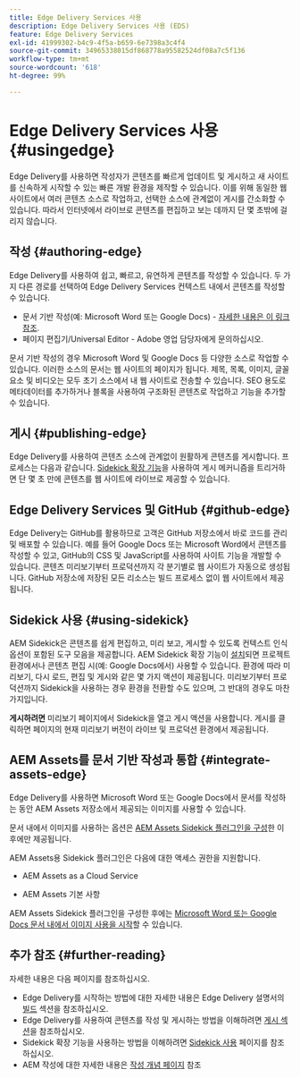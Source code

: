 ```yaml
---
title: Edge Delivery Services 사용
description: Edge Delivery Services 사용 (EDS)
feature: Edge Delivery Services
exl-id: 41999302-b4c9-4f5a-b659-6e7398a3c4f4
source-git-commit: 34965338015df868778a95582524df08a7c5f136
workflow-type: tm+mt
source-wordcount: '618'
ht-degree: 99%

---
```


# Edge Delivery Services 사용 {#usingedge}

Edge Delivery를 사용하면 작성자가 콘텐츠를 빠르게 업데이트 및 게시하고 새 사이트를 신속하게 시작할 수 있는 빠른 개발 환경을 제작할 수 있습니다. 이를 위해 동일한 웹 사이트에서 여러 콘텐츠 소스로 작업하고, 선택한 소스에 관계없이 게시를 간소화할 수 있습니다. 따라서 인터넷에서 라이브로 콘텐츠를 편집하고 보는 데까지 단 몇 초밖에 걸리지 않습니다.

## 작성 {#authoring-edge}

Edge Delivery를 사용하여 쉽고, 빠르고, 유연하게 콘텐츠를 작성할 수 있습니다. 두 가지 다른 경로를 선택하여 Edge Delivery Services 컨텍스트 내에서 콘텐츠를 작성할 수 있습니다.

* 문서 기반 작성(예: Microsoft Word 또는 Google Docs) - [자세한 내용은 이 링크 참조](https://www.hlx.live/docs/authoring).
* 페이지 편집기/Universal Editor - Adobe 영업 담당자에게 문의하십시오.

문서 기반 작성의 경우 Microsoft Word 및 Google Docs 등 다양한 소스로 작업할 수 있습니다. 이러한 소스의 문서는 웹 사이트의 페이지가 됩니다. 제목, 목록, 이미지, 글꼴 요소 및 비디오는 모두 초기 소스에서 내 웹 사이트로 전송할 수 있습니다. SEO 용도로 메타데이터를 추가하거나 블록을 사용하여 구조화된 콘텐츠로 작업하고 기능을 추가할 수 있습니다.

## 게시 {#publishing-edge}

Edge Delivery를 사용하여 콘텐츠 소스에 관계없이 원활하게 콘텐츠를 게시합니다. 프로세스는 다음과 같습니다. [Sidekick 확장 기능](#using-sidekick)을 사용하여 게시 메커니즘을 트리거하면 단 몇 초 만에 콘텐츠를 웹 사이트에 라이브로 제공할 수 있습니다.

## Edge Delivery Services 및 GitHub {#github-edge}

Edge Delivery는 GitHub를 활용하므로 고객은 GitHub 저장소에서 바로 코드를 관리 및 배포할 수 있습니다. 예를 들어 Google Docs 또는 Microsoft Word에서 콘텐츠를 작성할 수 있고, GitHub의 CSS 및 JavaScript를 사용하여 사이트 기능을 개발할 수 있습니다. 콘텐츠 미리보기부터 프로덕션까지 각 분기별로 웹 사이트가 자동으로 생성됩니다. GitHub 저장소에 저장된 모든 리소스는 빌드 프로세스 없이 웹 사이트에서 제공됩니다.

## Sidekick 사용 {#using-sidekick}

AEM Sidekick은 콘텐츠를 쉽게 편집하고, 미리 보고, 게시할 수 있도록 컨텍스트 인식 옵션이 포함된 도구 모음을 제공합니다. AEM Sidekick 확장 기능이 [설치](https://www.hlx.live/docs/sidekick-extension)되면 프로젝트 환경에서나 콘텐츠 편집 시(예: Google Docs에서) 사용할 수 있습니다. 환경에 따라 미리보기, 다시 로드, 편집 및 게시와 같은 몇 가지 액션이 제공됩니다. 미리보기부터 프로덕션까지 Sidekick을 사용하는 경우 환경을 전환할 수도 있으며, 그 반대의 경우도 마찬가지입니다.

**게시하려면** 미리보기 페이지에서 Sidekick을 열고 게시 액션을 사용합니다. 게시를 클릭하면 페이지의 현재 미리보기 버전이 라이브 및 프로덕션 환경에서 제공됩니다.

## AEM Assets를 문서 기반 작성과 통합 {#integrate-assets-edge}

Edge Delivery를 사용하면 Microsoft Word 또는 Google Docs에서 문서를 작성하는 동안 AEM Assets 저장소에서 제공되는 이미지를 사용할 수 있습니다.

문서 내에서 이미지를 사용하는 옵션은 [AEM Assets Sidekick 플러그인을 구성](https://www.hlx.live/developer/configuring-aem-assets-sidekick-plugin)한 이후에만 제공됩니다.

AEM Assets용 Sidekick 플러그인은 다음에 대한 액세스 권한을 지원합니다.

* AEM Assets as a Cloud Service

* AEM Assets 기본 사항

AEM Assets Sidekick 플러그인을 구성한 후에는 [Microsoft Word 또는 Google Docs 문서 내에서 이미지 사용을 시작](https://www.hlx.live/docs/aem-assets-sidekick-plugin)할 수 있습니다.

## 추가 참조 {#further-reading}

자세한 내용은 다음 페이지를 참조하십시오.

* Edge Delivery를 시작하는 방법에 대한 자세한 내용은 Edge Delivery 설명서의 [빌드](https://www.hlx.live/docs/#build) 섹션을 참조하십시오.
* Edge Delivery를 사용하여 콘텐츠를 작성 및 게시하는 방법을 이해하려면 [게시 섹션](https://www.hlx.live/docs/authoring)을 참조하십시오.
* Sidekick 확장 기능을 사용하는 방법을 이해하려면 [Sidekick 사용](https://www.hlx.live/docs/sidekick) 페이지를 참조하십시오.
* AEM 작성에 대한 자세한 내용은 [작성 개념 페이지](https://experienceleague.adobe.com/docs/experience-manager-cloud-service/content/sites/authoring/getting-started/concepts.html) 참조
